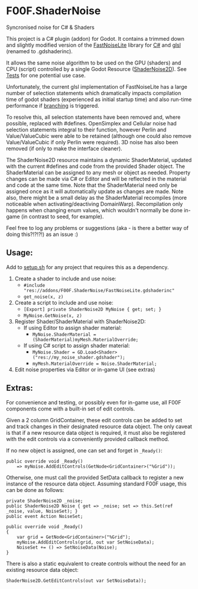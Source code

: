 # F00F.ShaderNoise
Syncronised noise for C# & Shaders

This project is a C# plugin (addon) for Godot.  It contains a trimmed down and slightly modified version of the [FastNoiseLite](https://github.com/Auburn/FastNoiseLite) library for [C#](https://github.com/Auburn/FastNoiseLite/blob/master/CSharp/FastNoiseLite.cs) and [glsl](https://github.com/Auburn/FastNoiseLite/blob/master/GLSL/FastNoiseLite.glsl) (renamed to .gdshaderinc).

It allows the same noise algorithm to be used on the GPU (shaders) and CPU (script) controlled by a single Godot Resource ([ShaderNoise2D](addons/GodotSharp.ShaderNoise/ShaderNoise2D.cs)).  See [Tests](Tests) for one potential use case.

Unfortunately, the current glsl implementation of FastNoiseLite has a large number of selection statements which dramatically impacts compilation time of godot shaders (experienced as initial startup time) and also run-time performance if [branching](https://shader-tutorial.dev/advanced/branching) is triggered.

To resolve this, all selection statements have been removed and, where possible, replaced with #defines.  OpenSimplex and Cellular noise had selection statements integral to their function, however Perlin and Value/ValueCubic were able to be retained (although one could also remove Value/ValueCubic if only Perlin were required).  3D noise has also been removed (if only to make the interface cleaner).

The ShaderNoise2D resource maintains a dynamic ShaderMaterial, updated with the current #defines and code from the provided Shader object.  The ShaderMaterial can be assigned to any mesh or object as needed.  Property changes can be made via C# or Editor and will be reflected in the material and code at the same time.  Note that the ShaderMaterial need only be assigned once as it will automatically update as changes are made.  Note also, there might be a small delay as the ShaderMaterial recompiles (more noticeable when activating/deactiving DomainWarp).  Recompilation only happens when changing enum values, which wouldn't normally be done in-game (in contrast to seed, for example).

Feel free to log any problems or suggestions (aka - is there a better way of doing this?!?!?!) as an issue :)

## Usage:
Add to [setup.sh](addons/setup.sh) for any project that requires this as a dependency.

1. Create a shader to include and use noise:
   - `#include "res://addons/F00F.ShaderNoise/FastNoiseLite.gdshaderinc"`
   - `get_noise(x, z)`
2. Create a script to include and use noise:
   - `[Export] private ShaderNoise2D MyNoise { get; set; }`
   - `MyNoise.GetNoise(x, z)`
3. Register Shader/ShaderMaterial with ShaderNoise2D:
   - If using Editor to assign shader material:
     - `MyNoise.ShaderMaterial = (ShaderMaterial)myMesh.MaterialOverride;`
   - If using C# script to assign shader material:
     - `MyNoise.Shader = GD.Load<Shader>("res://my_noise_shader.gdshader");`
     - `myMesh.MaterialOverride = Noise.ShaderMaterial;`
4. Edit noise properties via Editor or in-game UI (see extras)

## Extras:
For convenience and testing, or possibly even for in-game use, all F00F components come with a built-in set of edit controls.

Given a 2 column GridContainer, these edit controls can be added to set and track changes in their designated resource data object.
The only caveat is that if a new resource data object is required, it must also be registered with the edit controls via a conveniently provided callback method.

If no new object is assigned, one can set and forget in `_Ready()`:
```
public override void _Ready()
    => myNoise.AddEditControls(GetNode<GridContainer>("%Grid"));
```

Otherwise, one must call the provided SetData callback to register a new instance of the resource data object.
Assuming standard F00F usage, this can be done as follows:
```
private ShaderNoise2D _noise;
public ShaderNoise2D Noise { get => _noise; set => this.Set(ref _noise, value, NoiseSet); }
public event Action NoiseSet;

public override void _Ready()
{
    var grid = GetNode<GridContainer>("%Grid");
    myNoise.AddEditControls(grid, out var SetNoiseData);
    NoiseSet += () => SetNoiseData(Noise);
}
```

There is also a static equivalent to create controls without the need for an existing resource data object:
```
ShaderNoise2D.GetEditControls(out var SetNoiseData));
```
